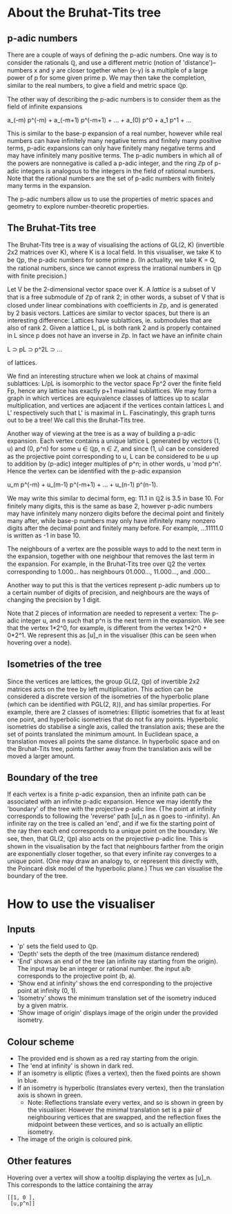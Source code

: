 # About the Bruhat-Tits tree

## p-adic numbers

There are a couple of ways of defining the p-adic numbers. One way is to consider the rationals ℚ, and use a different metric (notion of 'distance')–numbers x and y are closer together when (x-y) is a multiple of a large power of p for some given prime p. We may then take the completion, similar to the real numbers, to give a field and metric space ℚp.

The other way of describing the p-adic numbers is to consider them as the field of infinite expansions

a_(-m) p^(-m) + a_(-m+1) p^(-m+1) + ... + a_(0) p^0 + a_1 p^1 + ...

This is similar to the base-p expansion of a real number, however while real numbers can have infinitely many negative terms and finitely many positive terms, p-adic expansions can only have finitely many negative terms and may have infinitely many positive terms. The p-adic numbers in which all of the powers are nonnegative is called a p-adic integer, and the ring ℤp of p-adic integers is analogous to the integers in the field of rational numbers. Note that the rational numbers are the set of p-adic numbers with finitely many terms in the expansion.

The p-adic numbers allow us to use the properties of metric spaces and geometry to explore number-theoretic properties.

## The Bruhat-Tits tree

The Bruhat-Tits tree is a way of visualising the actions of GL(2, K) (invertible 2x2 matrices over K), where K is a local field. In this visualiser, we take K to be ℚp, the p-adic numbers for some prime p. (In actuality, we take K = Q, the rational numbers, since we cannot express the irrational numbers in ℚp with finite precision.)

Let V be the 2-dimensional vector space over K. A *lattice* is a subset of V that is a free submodule of ℤp of rank 2; in other words, a subset of V that is closed under linear combinations with coefficients in ℤp, and is generated by 2 basis vectors. Lattices are similar to vector spaces, but there is an interesting difference: Lattices have sublattices, ie. submodules that are also of rank 2. Given a lattice L, pL is both rank 2 and is properly contained in L since p does not have an inverse in ℤp. In fact we have an infinite chain

L ⊃ pL ⊃ p^2L ⊃ ...

of lattices.

We find an interesting structure when we look at chains of maximal sublattices: L/pL is isomorphic to the vector space Fp^2 over the finite field Fp, hence any lattice has exactly p+1 maximal sublattices. We may form a graph in which vertices are equivalence classes of lattices up to scalar multiplication, and vertices are adjacent if the vertices contain lattices L and L' respectively such that L' is maximal in L. Fascinatingly, this graph turns out to be a tree! We call this the Bruhat-Tits tree.

Another way of viewing at the tree is as a way of building a p-adic expansion. Each vertex contains a unique lattice L generated by vectors (1, u) and (0, p^n) for some u ∈ ℚp, n ∈ ℤ, and since (1, u) can be considered as the projective point corresponding to u, L can be considered to be u up to addition by (p-adic) integer multiples of p^n; in other words, u 'mod p^n'. Hence the vertex can be identified with the p-adic expansion

u_m p^(-m) + u_(m-1) p^(-m+1) + ... + u_(n-1) p^(n-1).

We may write this similar to decimal form, eg: 11.1 in ℚ2 is 3.5 in base 10. For finitely many digits, this is the same as base 2, however p-adic numbers may have infinitely many nonzero digits before the decimal point and finitely many after, while base-p numbers may only have infinitely many nonzero digits after the decimal point and finitely many before. For example, ...11111.0 is written as -1 in base 10.

The neighbours of a vertex are the possible ways to add to the next term in the expansion, together with one neighbour that removes the last term in the expansion. For example, in the Bruhat-Tits tree over ℚ2 the vertex corresponding to 1.000... has neighbours 01.000...,  11.000..., and .000...

Another way to put this is that the vertices represent p-adic numbers up to a certain number of digits of precision, and neighbours are the ways of changing the precision by 1 digit.

Note that 2 pieces of information are needed to represent a vertex: The p-adic integer u, and n such that p^n is the next term in the expansion. We see that the vertex 1\*2^0, for example, is different from the vertex 1\*2^0 + 0\*2^1. We represent this as [u]\_n in the visualiser (this can be seen when hovering over a node).

## Isometries of the tree

Since the vertices are lattices, the group GL(2, ℚp) of invertible 2x2 matrices acts on the tree by left multiplication. This action can be considered a discrete version of the isometries of the hyperbolic plane (which can be identified with PGL(2, ℝ)), and has similar properties. For example, there are 2 classes of isometries: Elliptic isometries that fix at least one point, and hyperbolic isometries that do not fix any points. Hyperbolic isometries do stabilise a single axis, called the translation axis; these are the set of points translated the minimum amount. In Euclidean space, a translation moves all points the same distance. In hyperbolic space and on the Bruhat-Tits tree, points farther away from the translation axis will be moved a larger amount.

## Boundary of the tree

If each vertex is a finite p-adic expansion, then an infinite path can be associated with an infinite p-adic expansion. Hence we may identify the 'boundary' of the tree with the projective p-adic line. (The point at infinity corresponds to following the 'reverse' path [u]\_n as n goes to -infinity). An infinite ray on the tree is called an 'end', and if we fix the starting point of the ray then each end corresponds to a unique point on the boundary. We see, then, that GL(2, ℚp) also acts on the projective p-adic line. This is shown in the visualisation by the fact that neighbours farther from the origin are exponentially closer together, so that every infinite ray converges to a unique point. (One may draw an analogy to, or represent this directly with, the Poincaré disk model of the hyperbolic plane.) Thus we can visualise the boundary of the tree.

# How to use the visualiser

## Inputs

- 'p' sets the field used to ℚp.
- 'Depth' sets the depth of the tree (maximum distance rendered)
- 'End' shows an end of the tree (an infinite ray starting from the origin). The input may be an integer or rational number. the input a/b corresponds to the projective point (b, a).
- 'Show end at infinity' shows the end corresponding to the projective point at infinity (0, 1).
- 'Isometry' shows the minimum translation set of the isometry induced by a given matrix.
- 'Show image of origin' displays image of the origin under the provided isometry.

## Colour scheme

- The provided end is shown as a red ray starting from the origin.
- The 'end at infinity' is shown in dark red.
- If an isometry is elliptic (fixes a vertex), then the fixed points are shown in blue.
- If an isometry is hyperbolic (translates every vertex), then the translation axis is shown in green.
  - Note: Reflections translate every vertex, and so is shown in green by the visualiser. However the minimal translation set is a pair of neighbouring vertices that are swapped, and the reflection fixes the midpoint between these vertices, and so is actually an elliptic isometry.
- The image of the origin is coloured pink.

## Other features

Hovering over a vertex will show a tooltip displaying the vertex as [u]\_n. This corresponds to the lattice containing the array
```
[[1, 0 ],
 [u,p^n]]
```

